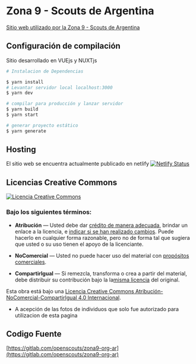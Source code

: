 # Zona 9 - Scouts de Argentina

[Sitio web utilizado por la Zona 9 - Scouts de Argentina](zona9.org.ar)

  
## Configuración de compilación

  
Sitio desarrollado en VUEjs y NUXTjs
``` bash
# Instalacion de Dependencias

$ yarn install
# Levantar servidor local localhost:3000
$ yarn dev

# compilar para producción y lanzar servidor
$ yarn build
$ yarn start

# generar proyecto estático
$ yarn generate
```

## Hosting
El sitio web se encuentra actualmente publicado en netlify
[![Netlify Status](https://api.netlify.com/api/v1/badges/e80a4ed2-0751-4ac9-a736-6e6737b32de6/deploy-status)](https://app.netlify.com/sites/zona9/deploys)

## Licencias Creative Commons

<a rel="license" href="http://creativecommons.org/licenses/by-nc-sa/4.0/"><img alt="Licencia Creative Commons" style="border-width:0" src="https://i.creativecommons.org/l/by-nc-sa/4.0/88x31.png" /></a><br />

### Bajo los siguientes términos:

-   **Atribución**  —  Usted debe dar  [crédito de manera adecuada](https://creativecommons.org/licenses/by-nc-sa/4.0/deed.es#), brindar un enlace a la licencia, e  [indicar si se han realizado cambios](https://creativecommons.org/licenses/by-nc-sa/4.0/deed.es#). Puede hacerlo en cualquier forma razonable, pero no de forma tal que sugiera que usted o su uso tienen el apoyo de la licenciante.
    
-   **NoComercial**  — Usted no puede hacer uso del material con  [propósitos comerciales](https://creativecommons.org/licenses/by-nc-sa/4.0/deed.es#).
    
-   **CompartirIgual**  — Si remezcla, transforma o crea a partir del material, debe distribuir su contribución bajo la la[misma licencia](https://creativecommons.org/licenses/by-nc-sa/4.0/deed.es#)  del original.

Esta obra está bajo una <a rel="license" href="http://creativecommons.org/licenses/by-nc-sa/4.0/">Licencia Creative Commons Atribución-NoComercial-CompartirIgual 4.0 Internacional</a>.

* A acepción de las fotos de individuos que solo fue autorizado para utilizacion de esta pagina

## Codigo Fuente

[https://gitlab.com/openscouts/zona9-org-ar](https://gitlab.com/openscouts/zona9-org-ar)